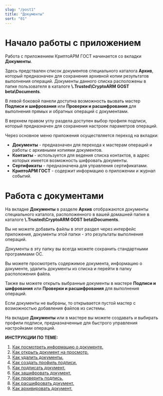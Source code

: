 ```yaml
---
slug: "/post1"
title: "Документы"
sort: "01"
---
```

# Начало работы c приложением
Работа с приложением КриптоАРМ ГОСТ начинается со вкладки **Документы**.

Здесь предствален список документов специального каталога **Архив**, который предназначен для сохранения архивной копии результатов выполнения операций.
Документы данного списка расположены в папке пользователя в каталоге **\\.Trusted\CryptoARM GOST beta\Documents**.

В левой боковой панели доступна возможность вызвать мастер  **Подписи и шифрования** или **Проверки и расшифрования** для выполнения прямых и обратных операций с документами.

В верхнем правом углу раздела доступен выбор профиля подписи, который предназначен для сохранения настроек параметров операций. 

Через основное меню приложения осуществляется переход на вкладки:

- **Документы** - предназначен для перехода к мастерам операций и работы с архивными копиями документов.
- **Контакты** - используется для ведения списка контактов, в адрес которых имеется возможность шифровать документы.
- **Сертификаты** - предназначена для управления сертификатами.
- **КриптоАРМ ГОСТ** - содержит информацию о приложении и журнал событий.

# Работа с документами

На вкладке **Документы** в разделе **Архив** отображаются документы специального каталога, расположенного в вашей домашней папке в каталоге **\\.Trusted\CryptoARM GOST beta\Documents**.

Вы не можете добавить файлы в этот раздел через интерфейс приложения, документы этой папки - это результаты выполнения операций.

Документы в эту папку вы всегда можете сохранить стандартными программами ОС.

Вы можете просмотреть содержимое документа, информацию о документе, удалить документы из списка и перейти в папку расположения файла.

Также вы можете открыть выбранные документы в мастере **Подписи и шифрования** или **Проверки и расшифрования** для выполнения операций.

Если документы не выбраны, то открывается пустой мастер с возможностью добавления файлов из системы.

На вкладке **Документы** или в мастере вы можете создавать и выбирать профили подписи, предназначенные для быстрого управления настройками операций. 

 **ИНСТРУКЦИИ ПО ТЕМЕ:**  
1. [Как посмотреть информацию о документе.](https://docs.cryptoarm.ru/05-v3.0-Beta/004-documents/view-docs-info)  
2. [Как открыть документ на просмотр.](https://docs.cryptoarm.ru/05-v3.0-Beta/004-documents/open-doc)  
3. [Как удалить документы.](https://docs.cryptoarm.ru/05-v3.0-Beta/004-documents/delete-docs)  
4. [Как создать профиль подписи.](https://docs.cryptoarm.ru/05-v3.0-Beta/004-documents/create-profile)    
5. [Как подписать документ.](https://docs.cryptoarm.ru/05-v3.0-Beta/004-documents/sing)  
6. [Как зашифровать документ.](https://docs.cryptoarm.ru/05-v3.0-Beta/004-documents/cipher)  
7. [Как проверить подпись.](https://docs.cryptoarm.ru/05-v3.0-Beta/004-documents/verify)  
8. [Как расшифровать документ.](https://docs.cryptoarm.ru/05-v3.0-Beta/004-documents/decrypt)  
9. [Как архивировать документ.](https://docs.cryptoarm.ru/05-v3.0-Beta/004-documents/archive)  